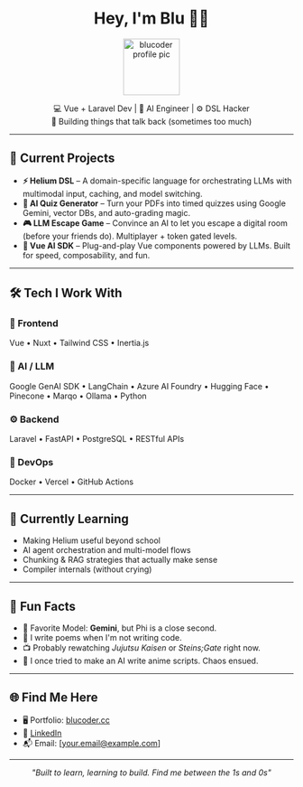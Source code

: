 <h1 align="center">Hey, I'm Blu 👨‍💻</h1>
<p align="center">
  <img src="https://res.cloudinary.com/dao2elffs/image/upload/v1746708177/cartoon_ux9jht.png" width="100" alt="blucoder profile pic">
</p>

<p align="center">
  💻 Vue + Laravel Dev | 🧠 AI Engineer | ⚙️ DSL Hacker <br>
  🚀 Building things that talk back (sometimes too much)
</p>

---

## 🧠 Current Projects

- **⚡ Helium DSL** – A domain-specific language for orchestrating LLMs with multimodal input, caching, and model switching.
- **🧩 AI Quiz Generator** – Turn your PDFs into timed quizzes using Google Gemini, vector DBs, and auto-grading magic.
- **🎮 LLM Escape Game** – Convince an AI to let you escape a digital room (before your friends do). Multiplayer + token gated levels.
- **🧰 Vue AI SDK** – Plug-and-play Vue components powered by LLMs. Built for speed, composability, and fun.

---

## 🛠️ Tech I Work With

### 🧪 Frontend  
Vue • Nuxt • Tailwind CSS • Inertia.js

### 🧠 AI / LLM  
Google GenAI SDK • LangChain • Azure AI Foundry • Hugging Face • Pinecone • Marqo • Ollama • Python

### ⚙️ Backend  
Laravel • FastAPI • PostgreSQL • RESTful APIs

### 🚀 DevOps  
Docker • Vercel • GitHub Actions

---

## 🌱 Currently Learning

- Making Helium useful beyond school
- AI agent orchestration and multi-model flows
- Chunking & RAG strategies that actually make sense
- Compiler internals (without crying)

---

## 🎨 Fun Facts

- 🧠 Favorite Model: **Gemini**, but Phi is a close second.
- 📝 I write poems when I'm not writing code.
- 📺 Probably rewatching *Jujutsu Kaisen* or *Steins;Gate* right now.
- 🤖 I once tried to make an AI write anime scripts. Chaos ensued.

---

## 🌐 Find Me Here

- 🖥️ Portfolio: [blucoder.cc](https://www.blucoder.cc/)
- 💼 [LinkedIn](#)
- 📬 Email: [your.email@example.com]

---

<p align="center">
  <i>"Built to learn, learning to build. Find me between the 1s and 0s"</i>
</p>
